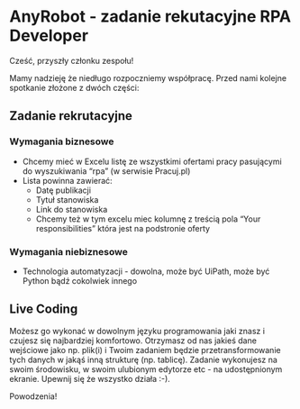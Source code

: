 # AnyRobot - zadanie rekutacyjne RPA Developer

Cześć, przyszły członku zespołu!

Mamy nadzieję że niedługo rozpoczniemy współpracę. Przed nami kolejne spotkanie złożone z dwóch części:

## Zadanie rekrutacyjne

### Wymagania biznesowe

* Chcemy mieć w Excelu listę ze wszystkimi ofertami pracy pasującymi do wyszukiwania “rpa” (w serwisie Pracuj.pl)
* Lista powinna zawierać:
  * Datę publikacji
  * Tytuł stanowiska
  * Link do stanowiska
  * Chcemy też w tym excelu miec kolumnę z treścią pola “Your responsibilities” która jest na podstronie oferty

### Wymagania niebiznesowe

* Technologia automatyzacji - dowolna, może być UiPath, może być Python bądź cokolwiek innego

## Live Coding

Możesz go wykonać w dowolnym języku programowania jaki znasz i czujesz się najbardziej komfortowo. Otrzymasz od nas jakieś dane wejściowe jako np. plik(i) i Twoim zadaniem będzie przetransformowanie tych danych w jakąś inną strukturę (np. tablicę). Zadanie wykonujesz na swoim środowisku, w swoim ulubionym edytorze etc - na udostępnionym ekranie. Upewnij się że wszystko działa :-).

Powodzenia!
